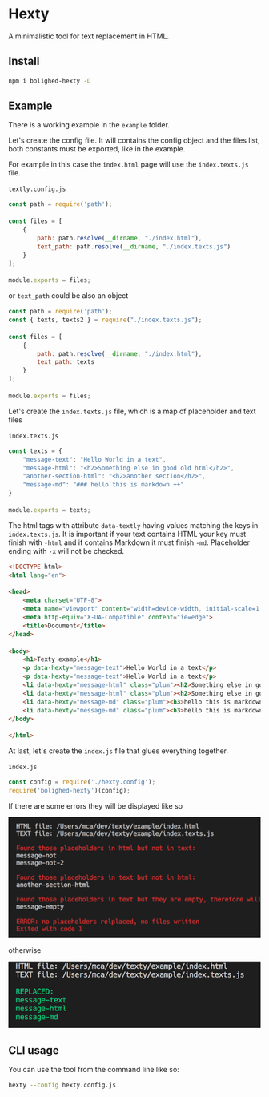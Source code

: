 # Hexty
A minimalistic tool for text replacement in HTML.

## Install

```sh
npm i bolighed-hexty -D
```

## Example

There is a working example in the `example` folder.


Let's create the config file. It will contains the config object and the files list, both constants must be exported, like in the example.


For example in this case the `index.html` page will use the `index.texts.js` file.

`textly.config.js`
```js
const path = require('path');

const files = [
    {
        path: path.resolve(__dirname, "./index.html"),
        text_path: path.resolve(__dirname, "./index.texts.js")
    }
];

module.exports = files;
```

or `text_path` could be also an object

```js
const path = require('path');
const { texts, texts2 } = require("./index.texts.js");

const files = [
    {
        path: path.resolve(__dirname, "./index.html"),
        text_path: texts
    }
];

module.exports = files;
```

Let's create the `index.texts.js` file, which is a map of placeholder and text files

`index.texts.js`
```js
const texts = {
    "message-text": "Hello World in a text",
    "message-html": "<h2>Something else in good old html</h2>",
    "another-section-html": "<h2>another section</h2>",
    "message-md": "### hello this is markdown ++"
}

module.exports = texts;
```

The html tags with attribute `data-textly` having values matching the keys in `index.texts.js`. It is important if your text contains HTML your key must finish with `-html` and if contains Markdown it must finish `-md`.
Placeholder ending with `-x` will not be checked.

```html
<!DOCTYPE html>
<html lang="en">

<head>
    <meta charset="UTF-8">
    <meta name="viewport" content="width=device-width, initial-scale=1.0">
    <meta http-equiv="X-UA-Compatible" content="ie=edge">
    <title>Document</title>
</head>

<body>
    <h1>Texty example</h1>
    <p data-hexty="message-text">Hello World in a text</p>
    <p data-hexty="message-text">Hello World in a text</p>
    <li data-hexty="message-html" class="plum"><h2>Something else in good old html</h2></li>
    <li data-hexty="message-html" class="plum"><h2>Something else in good old html</h2></li>
    <li data-hexty="message-md" class="plum"><h3>hello this is markdown ++</h3></li>
    <li data-hexty="message-md" class="plum"><h3>hello this is markdown ++</h3></li>
</body>

</html>
```

At last, let's create the `index.js` file that glues everything together.

`index.js`
```js
const config = require('./hexty.config');
require('bolighed-hexty')(config);
```

If there are some errors they will be displayed like so

![Hexty error](./errors.png)

otherwise

![Hexty success](./success.png)

## CLI usage

You can use the tool from the command line like so:

```sh
hexty --config hexty.config.js
```
